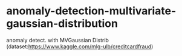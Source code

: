 # anomaly-detection-multivariate-gaussian-distribution
anomaly detect. with MVGaussian Distrib
(dataset:https://www.kaggle.com/mlg-ulb/creditcardfraud)
